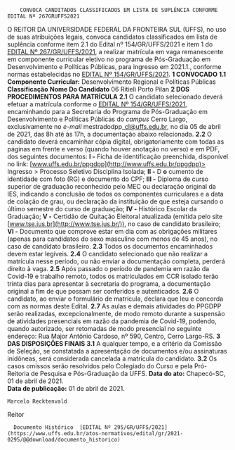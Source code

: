         CONVOCA CANDITADOS CLASSIFICADOS EM LISTA DE SUPLÊNCIA CONFORME EDITAL Nº 267GRUFFS2021  

 O REITOR DA UNIVERSIDADE FEDERAL DA FRONTEIRA SUL (UFFS), no uso de suas atribuições legais, convoca candidatos classificados em lista de suplência conforme item 2.1 do Edital nº 154/GR/UFFS/2021 e item 1 do [EDITAL Nº 267/GR/UFFS/2021](https://www.uffs.edu.br/atos-normativos/edital/gr/2021-0267), a realizar matrícula em vaga remanescente em componente curricular eletivo no programa de Pós-Graduação em Desenvolvimento e Políticas Públicas, para ingresso em 2021.1., conforme normas estabelecidas no [EDITAL Nº 154/GR/UFFS/2021](https://www.uffs.edu.br/atos-normativos/edital/gr/2021-0154).  **1 CONVOCADO** **1.1 Componente Curricular:**  Desenvolvimento Regional e Políticas Públicas     **Classificação**   **Nome Do Candidato**     06   Ritieli Porto Pilan      **2 DOS PROCEDIMENTOS PARA MATRÍCULA** **2.1**  O candidato selecionado deverá efetuar a matrícula conforme o [EDITAL Nº 154/GR/UFFS/2021](https://www.uffs.edu.br/atos-normativos/edital/gr/2021-0154), encaminhando para a Secretaria do Programa de Pós-Graduação em Desenvolvimento e Políticas Públicas do *campus*  Cerro Largo, exclusivamente no *e-mail*  mestradodpp\_cl@uffs.edu.br, no dia 05 de abril de 2021, das 8h até às 17h, a documentação abaixo relacionada. **2.2**  O candidato deverá encaminhar cópia digital, obrigatoriamente com todas as páginas em frente e verso (quando houver anotação no verso) e em PDF, dos seguintes documentos: **I -**  Ficha de identificação preenchida, disponível no link: [www.uffs.edu.br/ppgdpp](http://www.uffs.edu.br/ppgdpp)> Ingresso > Processo Seletivo Disciplina Isolada; **II -**  D **o** cumento de identidade com foto (RG) e documento do CPF; **III -**  Diploma de curso superior de graduação reconhecido pelo MEC ou declaração original da IES, indicando a conclusão de todos os componentes curriculares e a data de colação de grau, ou declaração da instituição de que esteja cursando o último semestre do curso de graduação; **IV -**  Histórico Escolar da Graduação; **V -**  Certidão de Quitação Eleitoral atualizada (emitida pelo site [www.tse.jus.br](http://www.tse.jus.br/)), no caso de candidato brasileiro; **VI -**  Documento que comprove estar em dia com as obrigações militares (apenas para candidatos do sexo masculino com menos de 45 anos), no caso de candidato brasileiro. **2.3**  Todos os documentos encaminhados devem estar legíveis. **2.4**  O candidato selecionado que não realizar a matrícula nesse período, ou não enviar a documentação completa, perderá direito à vaga. **2.5**  Após passado o período de pandemia em razão da Covid-19 e trabalho remoto, todos os matriculados em CCR isolado terão trinta dias para apresentar à secretaria do programa, a documentação original a fim de que possam ser conferidos e autenticados. **2.6**  O candidato, ao enviar o formulário de matrícula, declara que leu e concorda com as normas deste Edital. **2.7**  As aulas e demais atividades do PPGDPP serão realizadas, excepcionalmente, de modo remoto durante a suspensão de atividades presenciais em razão da pandemia de Covid-19, podendo, quando autorizado, ser retomadas de modo presencial no seguinte endereço: Rua Major Antônio Cardoso, nº 590, Centro, Cerro Largo-RS.  **3 DAS DISPOSIÇÕES FINAIS** **3.1**  A qualquer tempo, e a critério da Comissão de Seleção, se constatada a apresentação de documentos e/ou assinaturas inidôneas, será considerada cancelada a matrícula do candidato. **3.2**  Os casos omissos serão resolvidos pelo Colegiado do Curso e pela Pró-Reitoria de Pesquisa e Pós-Graduação da UFFS.        **Data do ato:** Chapecó-SC, 01 de abril de 2021.   
 **Data de publicação:**  01 de abril de 2021. 

    Marcelo Recktenvald   
 Reitor 

      Documento Histórico  [EDITAL Nº 295/GR/UFFS/2021](https://www.uffs.edu.br/atos-normativos/edital/gr/2021-0295/@@download/documento_historico)     
      